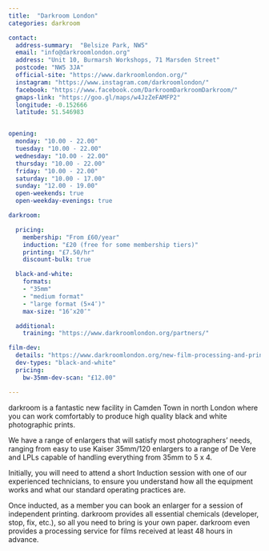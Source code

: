 ```yaml
---
title:  "Darkroom London"
categories: darkroom

contact:
  address-summary:  "Belsize Park, NW5"
  email: "info@darkroomlondon.org"
  address: "Unit 10, Burmarsh Workshops, 71 Marsden Street"
  postcode: "NW5 3JA"
  official-site: "https://www.darkroomlondon.org/"
  instagram: "https://www.instagram.com/darkroomlondon/"
  facebook: "https://www.facebook.com/DarkroomDarkroomDarkroom/"
  gmaps-link: "https://goo.gl/maps/w4JzZeFAMFP2"
  longitude: -0.152666
  latitude: 51.546983


opening:
  monday: "10.00 - 22.00"
  tuesday: "10.00 - 22.00"
  wednesday: "10.00 - 22.00"
  thursday: "10.00 - 22.00"
  friday: "10.00 - 22.00"
  saturday: "10.00 - 17.00"
  sunday: "12.00 - 19.00"
  open-weekends: true
  open-weekday-evenings: true

darkroom:

  pricing:
    membership: "From £60/year"
    induction: "£20 (free for some membership tiers)"
    printing: "£7.50/hr"
    discount-bulk: true

  black-and-white:
    formats:
    - "35mm"
    - "medium format"
    - "large format (5×4″)"
    max-size: "16″x20″"

  additional:
    training: "https://www.darkroomlondon.org/partners/"

film-dev:
  details: "https://www.darkroomlondon.org/new-film-processing-and-printing-service"
  dev-types: "black-and-white"  
  pricing:
    bw-35mm-dev-scan: "£12.00"

---
```


darkroom is a fantastic new facility in Camden Town in north London where you can work comfortably to produce high quality black and white photographic prints.

We have a range of enlargers that will satisfy most photographers’ needs, ranging from easy to use Kaiser 35mm/120 enlargers to a range of De Vere and LPLs capable of handling everything from 35mm to 5 x 4.

Initially, you will need to attend a short Induction session with one of our experienced technicians, to ensure you understand how all the equipment works and what our standard operating practices are.

Once inducted, as a member you can book an enlarger for a session of independent printing. darkroom provides all essential chemicals (developer, stop, fix, etc.), so all you need to bring is your own paper. darkroom even provides a processing service for films received at least 48 hours in advance.
